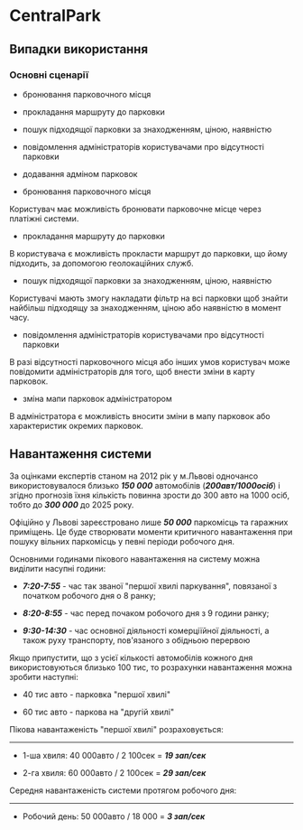 # CentralPark

## Випадки використання

### Основні сценарії

- бронювання парковочного місця
- прокладання маршруту до парковки
- пошук підходящої парковки за знаходженням, ціною, наявністю
- повідомлення адміністраторів користувачами про відсутності парковки
- додавання адміном парковок

- бронювання парковочного місця

Користувач має можливість бронювати парковочне місце через платіжні системи.

- прокладання маршруту до парковки

В користувача є можливість прокласти маршрут до парковки, що йому підходить, за допомогою 
геолокаційних служб. 

- пошук підходящої парковки за знаходженням, ціною, наявністю

Користувачі мають змогу накладати фільтр на всі парковки щоб знайти найбільш підходящу за знаходженням,
ціною або наявністю в момент часу.

- повідомлення адміністраторів користувачами про відсутності парковки

В разі відсутності парковочного місця або інших умов користувач може повідомити адміністраторів для
того, щоб внести зміни в карту парковок. 

- зміна мапи парковок адміністратором

В адміністратора є можливість вносити зміни в мапу парковок або характеристик окремих парковок.


## Навантаження системи

За оцінками експертів станом на 2012 рік у м.Львові одночансо використовувалося близько
***150 000*** автомобілів (***200авт/1000осіб***) і згідно прогнозів їхня кількість
повинна зрости до 300 авто на 1000 осіб, тобто до ***300 000*** до 2025 року. 

Офіційно у Львові зареєстровано лише ***50 000*** паркомісць та гаражних приміщень.
Це буде створювати моменти критичного навантаження при пошуку вільних паркомісць у
певні періоди робочого дня. 

Основними годинами пікового навантаження на систему можна виділити насупні години: 

- ***7:20-7:55*** - час так званої "першої хвилі паркування", повязаної з початком робочого дня о 8 ранку;

- ***8:20-8:55*** - час перед почаком робочого дня з 9 години ранку;  

- ***9:30-14:30*** - час основної діяльності комерціїйної діяльності, а також руху транспорту, пов'язаного з обідньою перервою

Якщо припустити, що з усієї кількості автомобілів кожного дня використовуються близько 100 тис, то розрахунки навантаження можна зробити наступні: 

- 40 тис авто - парковка "першої хвилі"

- 60 тис авто - паркова на "другій хвилі"

Пікова навантаженість "першої хвилі" розраховується: 

---

* 1-ша хвиля:  40 000авто / 2 100сек = ***19 зап/сек***



* 2-га хвиля:  60 000авто / 2 100сек = ***29 зап/сек***



Середня навантаженість системи протягом робочого дня: 

---

* Робочий день: 50 000авто / 18 000 =  ***3 зап/сек***

